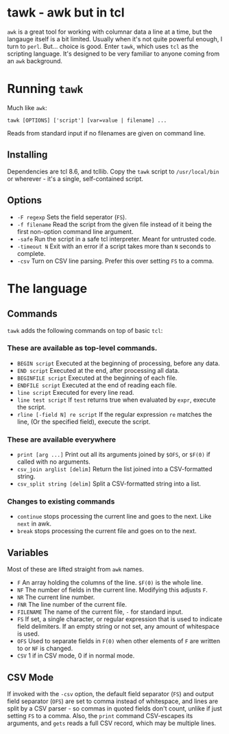 tawk - awk but in tcl
=====================

`awk` is a great tool for working with columnar data a line at a time,
but the langauge itself is a bit limited. Usually when it's not quite
powerful enough, I turn to `perl`. But... choice is good. Enter
`tawk`, which uses `tcl` as the scripting language. It's designed to
be very familiar to anyone coming from an `awk` background.

Running `tawk`
==============

Much like `awk`:

    tawk [OPTIONS] ['script'] [var=value | filename] ...

Reads from standard input if no filenames are given on command line.

Installing
----------

Dependencies are tcl 8.6, and tcllib. Copy the `tawk` script to
`/usr/local/bin` or wherever - it's a single, self-contained script.

Options
-------

* `-F regexp` Sets the field seperator (`FS`).
* `-f filename` Read the script from the given file instead of it
  being the first non-option command line argument.
* `-safe` Run the script in a safe tcl interpreter. Meant for untrusted code.
* `-timeout N` Exit with an error if a script takes more than `N`
  seconds to complete.
* `-csv` Turn on CSV line parsing. Prefer this over setting `FS` to a comma.

The language
============

Commands
--------

`tawk` adds the following commands on top of basic `tcl`:

### These are available as top-level commands.

* `BEGIN script` Executed at the beginning of processing, before any data.
* `END script` Executed at the end, after processing all data.
* `BEGINFILE script` Executed at the beginning of each file.
* `ENDFILE script` Executed at the end of reading each file.
* `line script` Executed for every line read.
* `line test script` If `test` returns true when evaluated by `expr`,
  execute the script.
* `rline [-field N] re script` If the regular expression `re` matches the line,
  (Or the specified field), execute the script.

### These are available everywhere
* `print [arg ...]` Print out all its arguments joined by `$OFS`, or
  `$F(0)` if called with no arguments.
* `csv_join arglist [delim]` Return the list joined into a CSV-formatted string.
* `csv_split string [delim]` Split a CSV-formatted string into a list.

### Changes to existing commands

* `continue` stops processing the current line and goes to the next. Like `next` in awk.
* `break` stops processing the current file and goes on to the next.

Variables
---------

Most of these are lifted straight from `awk` names.

* `F` An array holding the columns of the line. `$F(0)` is the whole line.
* `NF` The number of fields in the current line. Modifying this adjusts `F`.
* `NR` The current line number.
* `FNR` The line number of the current file.
* `FILENAME` The name of the current file, `-` for standard input.
* `FS` If set, a single character, or regular expression that is used
  to indicate field delimiters. If an empty string or not set, any
  amount of whitespace is used.
* `OFS` Used to separate fields in `F(0)` when other elements of `F`
  are written to or `NF` is changed.
* `CSV` 1 if in CSV mode, 0 if in normal mode.

CSV Mode
--------

If invoked with the `-csv` option, the default field separator (`FS`)
and output field separator (`OFS`) are set to comma instead of
whitespace, and lines are split by a CSV parser - so commas in quoted
fields don't count, unlike if just setting `FS` to a comma. Also, the
`print` command CSV-escapes its arguments, and `gets` reads a full CSV
record, which may be multiple lines.
